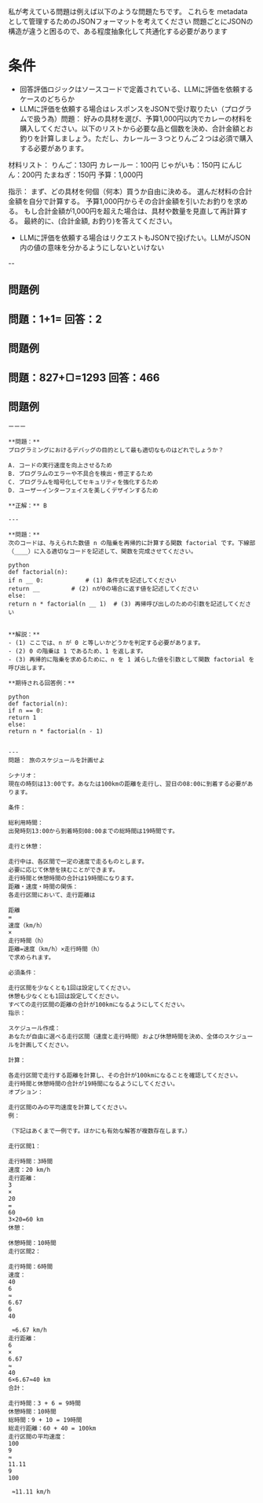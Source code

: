 私が考えている問題は例えば以下のような問題たちです。
これらを metadata として管理するためのJSONフォーマットを考えてください
問題ごとにJSONの構造が違うと困るので、ある程度抽象化して共通化する必要があります

# 条件
- 回答評価ロジックはソースコードで定義されている、LLMに評価を依頼するケースのどちらか
- LLMに評価を依頼する場合はレスポンスをJSONで受け取りたい（プログラムで扱う為）問題：
  好みの具材を選び、予算1,000円以内でカレーの材料を購入してください。以下のリストから必要な品と個数を決め、合計金額とお釣りを計算しましょう。ただし、カレールー３つとりんご２つは必須で購入する必要があります。

材料リスト：
りんご：130円
カレールー：100円
じゃがいも：150円
にんじん：200円
たまねぎ：150円
予算：1,000円

指示：
まず、どの具材を何個（何本）買うか自由に決める。
選んだ材料の合計金額を自分で計算する。
予算1,000円からその合計金額を引いたお釣りを求める。
もし合計金額が1,000円を超えた場合は、具材や数量を見直して再計算する。
最終的に、(合計金額, お釣り)を答えてください。

- LLMに評価を依頼する場合はリクエストもJSONで投げたい。LLMがJSON内の値の意味を分かるようにしないといけない

--
## 問題例
問題：1+1=
回答：2
--
## 問題例
問題：827+▢=1293
回答：466
--
## 問題例

```
ーーー

**問題：**  
プログラミングにおけるデバッグの目的として最も適切なものはどれでしょうか？

A. コードの実行速度を向上させるため  
B. プログラムのエラーや不具合を検出・修正するため  
C. プログラムを暗号化してセキュリティを強化するため  
D. ユーザーインターフェイスを美しくデザインするため

**正解：** B

---

**問題：**  
次のコードは、与えられた数値 n の階乗を再帰的に計算する関数 factorial です。下線部（____）に入る適切なコードを記述して、関数を完成させてください。

python
def factorial(n):
if n __ 0:            # (1) 条件式を記述してください
return __         # (2) nが0の場合に返す値を記述してください
else:
return n * factorial(n __ 1)  # (3) 再帰呼び出しのための引数を記述してください


**解説：**
- (1) ここでは、n が 0 と等しいかどうかを判定する必要があります。
- (2) 0 の階乗は 1 であるため、1 を返します。
- (3) 再帰的に階乗を求めるために、n を 1 減らした値を引数として関数 factorial を呼び出します。

**期待される回答例：**

python
def factorial(n):
if n == 0:
return 1
else:
return n * factorial(n - 1)


---
問題： 旅のスケジュールを計画せよ

シナリオ：
現在の時刻は13:00です。あなたは100kmの距離を走行し、翌日の08:00に到着する必要があります。

条件：

総利用時間：
出発時刻13:00から到着時刻08:00までの総時間は19時間です。

走行と休憩：

走行中は、各区間で一定の速度で走るものとします。
必要に応じて休憩を挟むことができます。
走行時間と休憩時間の合計は19時間になります。
距離・速度・時間の関係：
各走行区間において、走行距離は

距離
=
速度（km/h）
×
走行時間（h）
距離=速度（km/h）×走行時間（h）
で求められます。

必須条件：

走行区間を少なくとも1回は設定してください。
休憩も少なくとも1回は設定してください。
すべての走行区間の距離の合計が100kmになるようにしてください。
指示：

スケジュール作成：
あなたが自由に選べる走行区間（速度と走行時間）および休憩時間を決め、全体のスケジュールを計画してください。

計算：

各走行区間で走行する距離を計算し、その合計が100kmになることを確認してください。
走行時間と休憩時間の合計が19時間になるようにしてください。
オプション：

走行区間のみの平均速度を計算してください。
例：

（下記はあくまで一例です。ほかにも有効な解答が複数存在します。）

走行区間1：

走行時間：3時間
速度：20 km/h
走行距離：
3
×
20
=
60
3×20=60 km
休憩：

休憩時間：10時間
走行区間2：

走行時間：6時間
速度：
40
6
≈
6.67
6
40
​
 ≈6.67 km/h
走行距離：
6
×
6.67
≈
40
6×6.67≈40 km
合計：

走行時間：3 + 6 = 9時間
休憩時間：10時間
総時間：9 + 10 = 19時間
総走行距離：60 + 40 = 100km
走行区間の平均速度：
100
9
≈
11.11
9
100
​
 ≈11.11 km/h
